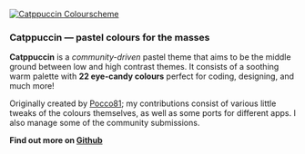 [![Catppuccin Colourscheme](assets/img/catppuccin.jpg)](https://github.com/catppuccin)

### Catppuccin — pastel colours for the masses

**Catppuccin** is a _community-driven_ pastel theme that aims to be the middle ground between low and high contrast themes. It consists of a soothing warm palette with **22 eye-candy colours** perfect for coding, designing, and much more!

Originally created by [Pocco81](https://github.com/Pocco81); my contributions consist of various little tweaks of the colours themselves, as well as some ports for different apps. I also manage some of the community submissions.

**Find out more on [Github](https://github.com/catppuccin)**